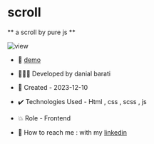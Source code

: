 # scroll

** a scroll by pure js **

![view](https://github.com/danial-barati/scroll/assets/104683176/bcdab226-e1db-4fc5-a399-5fadf630837e)

- 🔗 [demo](https://danial-barati.github.io/scroll/)

- 👩🏻‍💻 Developed by danial barati

- 📆 Created - 2023-12-10

- ✔️ Technologies Used - Html , css , scss , js

- 💥 Role - Frontend

- 📲 How to reach me : with my [linkedin](https://www.linkedin.com/in/danial-barati-0a9804291/)
